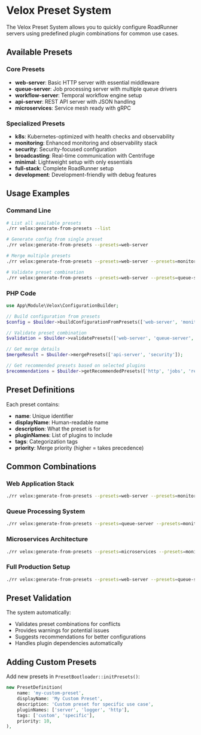 # Velox Preset System

The Velox Preset System allows you to quickly configure RoadRunner servers using predefined plugin combinations for common use cases.

## Available Presets

### Core Presets

- **web-server**: Basic HTTP server with essential middleware
- **queue-server**: Job processing server with multiple queue drivers  
- **workflow-server**: Temporal workflow engine setup
- **api-server**: REST API server with JSON handling
- **microservices**: Service mesh ready with gRPC

### Specialized Presets

- **k8s**: Kubernetes-optimized with health checks and observability
- **monitoring**: Enhanced monitoring and observability stack
- **security**: Security-focused configuration
- **broadcasting**: Real-time communication with Centrifuge
- **minimal**: Lightweight setup with only essentials
- **full-stack**: Complete RoadRunner setup
- **development**: Development-friendly with debug features

## Usage Examples

### Command Line

```bash
# List all available presets
./rr velox:generate-from-presets --list

# Generate config from single preset
./rr velox:generate-from-presets --presets=web-server

# Merge multiple presets
./rr velox:generate-from-presets --presets=web-server --presets=monitoring --presets=k8s

# Validate preset combination
./rr velox:generate-from-presets --presets=web-server --presets=queue-server --validate
```

### PHP Code

```php
use App\Module\Velox\ConfigurationBuilder;

// Build configuration from presets
$config = $builder->buildConfigurationFromPresets(['web-server', 'monitoring']);

// Validate preset combination
$validation = $builder->validatePresets(['web-server', 'queue-server', 'k8s']);

// Get merge details
$mergeResult = $builder->mergePresets(['api-server', 'security']);

// Get recommended presets based on selected plugins
$recommendations = $builder->getRecommendedPresets(['http', 'jobs', 'redis']);
```

## Preset Definitions

Each preset contains:
- **name**: Unique identifier
- **displayName**: Human-readable name
- **description**: What the preset is for
- **pluginNames**: List of plugins to include
- **tags**: Categorization tags
- **priority**: Merge priority (higher = takes precedence)

## Common Combinations

### Web Application Stack
```bash
./rr velox:generate-from-presets --presets=web-server --presets=monitoring
```

### Queue Processing System
```bash
./rr velox:generate-from-presets --presets=queue-server --presets=monitoring --presets=k8s
```

### Microservices Architecture
```bash
./rr velox:generate-from-presets --presets=microservices --presets=monitoring --presets=security
```

### Full Production Setup
```bash
./rr velox:generate-from-presets --presets=web-server --presets=queue-server --presets=monitoring --presets=security --presets=k8s
```

## Preset Validation

The system automatically:
- Validates preset combinations for conflicts
- Provides warnings for potential issues
- Suggests recommendations for better configurations
- Handles plugin dependencies automatically

## Adding Custom Presets

Add new presets in `PresetBootloader::initPresets()`:

```php
new PresetDefinition(
    name: 'my-custom-preset',
    displayName: 'My Custom Preset',
    description: 'Custom preset for specific use case',
    pluginNames: ['server', 'logger', 'http'],
    tags: ['custom', 'specific'],
    priority: 10,
),
```
